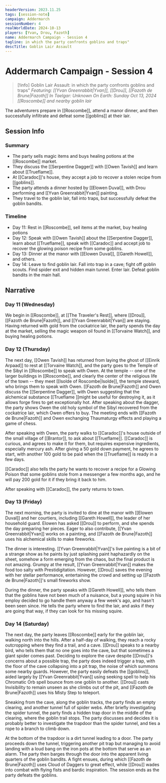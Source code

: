 ```yaml
---
headerVersion: 2023.11.25
tags: [session-note]
campaign: Addermarch
sessionNumber: 4
realWorldDate: 2024-10-13
players: [Yvan, Drou, Fazoth]
name: Addermarch Campaign - Session 4
tagline: in which the party confronts goblins and traps"
descTitle: Goblin Lair Assault
---
```

# Addermarch Campaign - Session 4

>[!info] Goblin Lair Assault: in which the party confronts goblins and traps"
> *Featuring: [[Yvan Greenrabbit|Yvan]], [[Drou]], [[Fazoth de Brune|Fazoth]]*
> *In Taelgar: Unknown*
> *On Earth: Sunday Oct 13, 2024*
> *[[Roscombe]] and nearby goblin lair*

The adventurers prepare in [[Roscombe]], attend a manor dinner, and then successfully infiltrate and defeat some [[goblins]] at their lair.
## Session Info
### Summary
- The party sells magic items and buys healing potions at the [[Roscombe]] market.
- They discuss the [[Serpentine Dagger]] with [[Owen Tavish]] and learn about [[Trueflame]].
- At [[Caradoc]]'s house, they accept a job to recover a stolen recipe from [[goblins]].
- The party attends a dinner hosted by [[Elowen Duval]], with Drou performing and [[Yvan Greenrabbit|Yvan]] painting.
- They travel to the goblin lair, fall into traps, but successfully defeat the goblin bandits.
### Timeline
- Day 11: Rest in [[Roscombe]], sell items at the market, buy healing potions
- Day 12: Speak with [[Owen Tavish]] about the [[Serpentine Dagger]], learn about [[Trueflame]], speak with [[Caradoc]] and accept job to recover the glowing poison recipe from some goblins. 
- Day 13: Dinner at the manor with [[Elowen Duval]], [[Gareth Howell]], and others. 
- Day 14: Leave to find goblin lair. Fall into trap in a cave; fight off goblin scouts. Find spider exit and hidden main tunnel. Enter lair. Defeat goblin bandits in the main hall. 

## Narrative
### Day 11 (Wednesday)
We begin in [[Roscombe]], at [[The Traveler's Rest]], where [[Drou]], [[Fazoth de Brune|Fazoth]], and [[Yvan Greenrabbit|Yvan]] are staying. Having returned with gold from the cockatrice lair, the party spends the day at the market, selling the magic weapon oil found in [[Torvaine Watch]], and buying healing potions.

### Day 12 (Thursday)
The next day, [[Owen Tavish]] has returned from laying the ghost of [[Einrik Arpaad]] to rest at [[Torvaine Watch]], and the party goes to the Temple of the Sibyl in [[Roscombe]] to speak with Owen. At the temple -- one of the larger buildings in [[Roscombe]], and clearly the center of the religious life of the town -- they meet [[Isolde of Roscombe|Isolde]], the temple steward, who brings them to speak with Owen. [[Fazoth de Brune|Fazoth]] and Owen discuss the [[Serpentine Dagger]], with Owen suggesting that the alchemical substance [[Trueflame ]]might be useful for destroying it, as it allows forge fires to get exceptionally hot. After speaking about the dagger, the party shows Owen the old holy symbol of the Sibyl recovered from the cockatrice lair, which Owen offers to buy. The meeting ends with [[Fazoth de Brune|Fazoth]] and Owen exchanging Thaumaturgy effects and playing a game of chess. 

After speaking with Owen, the party walks to [[Caradoc]]'s house outside of the small village of [[Brantor]], to ask about [[Trueflame]]. [[Caradoc]] is curious, and agrees to make it for them, but requires expensive ingredients, especially mercury ash. After giving a 50 gold down payment, he agrees to start, with another 100 gold to be paid when the [[Trueflame]] is ready in a few days. 

[[Caradoc]] also tells the party he wants to recover a recipe for a Glowing Poison that some goblins stole from a messenger a few months ago, and he will pay 200 gold for it if they bring it back to him. 

After speaking with [[Caradoc]], the party returns to town. 

### Day 13 (Friday)
The next morning, the party is invited to dine at the manor with [[Elowen Duval]] and her courtiers, including [[Gareth Howell]], the leader of her household guard. Elowen has asked [[Drou]] to perform, and she spends the day preparing her pieces. Eager to also contribute, [[Yvan Greenrabbit|Yvan]] works on a painting, and [[Fazoth de Brune|Fazoth]] uses his alchemical skills to make fireworks. 

The dinner is interesting. [[Yvan Greenrabbit|Yvan]]'s live painting is a bit of a strange show as he paints by just splashing paint haphazardly on the sheet, somehow a form emerging from the chaos, but the final product is not amazing. Grumpy at the result, [[Yvan Greenrabbit|Yvan]] makes the food too salty with Prestidigitation. However, [[Drou]] saves the evening with her stellar performance, entertaining the crowd and setting up [[Fazoth de Brune|Fazoth]]'s small fireworks show. 

During the dinner, the party speaks with [[Gareth Howell]], who tells them that the goblins have not been much of a nuisance, but a young squire in his employ decided to go handle them anyway a few week's ago, and hasn't been seen since. He tells the party where to find the lair, and asks if they are going that way, if they can look for his missing squire. 

### Day 14 (Saturday)
The next day, the party leaves [[Roscombe]] early for the goblin lair, walking north into the hills. After a half-day of walking, they reach a rocky outcropping where they find a trail, and a cave. [[Drou]] speaks to a nearby bird, who tells them that no one goes into the cave, but that sometimes a giant spider comes past. Deciding to explore the cave despite [[Drou]]'s concerns about a possible trap, the party does indeed trigger a trap, with the floor of the cave collapsing into a pit trap, the noise of which summons some nearby guards. However, the party easily defeats the [[goblins]], aided largely by [[Yvan Greenrabbit|Yvan]] using seeking spell to help his Chromatic Orb spell bounce from one goblin to another. [[Drou]] casts Invisibility to remain unseen as she climbs out of the pit, and [[Fazoth de Brune|Fazoth]] uses his Misty Step to teleport. 

Sneaking from the cave, along the goblin tracks, the party finds an empty clearing, and another tunnel full of spider webs. After briefly investigating the spider tunnel, the party finds a hidden trap door in the middle of the clearing, where the goblin trail stops. The party discusses and decides it is probably better to investigate the trapdoor than the spider tunnel, and ties a rope to a branch to climb down. 

At the bottom of the trapdoor is a dirt tunnel leading to a door. The party proceeds down the tunnel, triggering another pit trap but managing to avoid landing with a loud bang on the iron pots at the bottom that serve as an alarm. The party then barges through the door into the apparent living quarters of the goblin bandits. A fight ensues, during which [[Fazoth de Brune|Fazoth]] uses Cloud of Daggers to great effect, while [[Drou]] wades into combat with flying fists and bardic inspiration. The session ends as the party defeats the goblins. 


